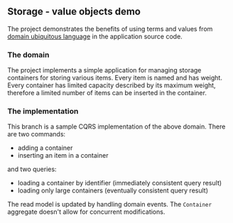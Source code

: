 ## Storage - value objects demo
The project demonstrates the benefits of using terms and values from [domain ubiquitous language](https://martinfowler.com/bliki/UbiquitousLanguage.html) in the application source code.

### The domain
The project implements a simple application for managing storage containers for storing various items.
Every item is named and has weight.
Every container has limited capacity described by its maximum weight, therefore a limited number of items can be inserted in the container.

### The implementation
This branch is a sample CQRS implementation of the above domain.
There are two commands:
- adding a container
- inserting an item in a container

and two queries:
- loading a container by identifier (immediately consistent query result)
- loading only large containers (eventually consistent query result)

The read model is updated by handling domain events.
The `Container` aggregate doesn't allow for concurrent modifications.
